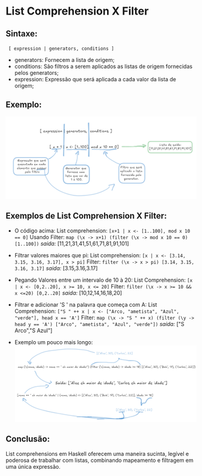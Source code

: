 # List Comprehension X Filter

## Sintaxe:
` [ expression | generators, conditions ]`
- generators: Fornecem a lista de origem;
- conditions: São filtros a serem aplicados as listas de origem fornecidas pelos generators;
- expression: Expressão que será aplicada a cada valor da lista de origem;
## Exemplo:
![exemplo](img/exemplo.png)

## Exemplos de List Comprehension X Filter:
- O código acima:
List comprehension: `[x+1 | x <- [1..100], mod x 10 == 0]`
Usando Filter: `map (\x -> x+1) (filter (\x -> mod x 10 == 0) [1..100])`
*saida:* [11,21,31,41,51,61,71,81,91,101]

- Filtrar valores maiores que pi:
List comprehension: `[x | x <- [3.14, 3.15, 3.16, 3.17], x > pi]`
Filter: `filter (\x -> x > pi) [3.14, 3.15, 3.16, 3.17]`
*saida:* [3.15,3.16,3.17]

- Pegando Valores entre um intervalo de 10 à 20:
List Comprehension: `[x | x <- [0,2..20], x >= 10, x <= 20]`
Filter: `filter (\x -> x >= 10 && x <=20) [0,2..20]`
*saida:* [10,12,14,16,18,20]

- Filtrar e adicionar 'S ' na palavra que começa com A:
List Comprehension: `["S " ++ x | x <- ["Arco, "ametista", "Azul", "verde"], head x == 'A']`
Filter: `map (\x -> "S " ++ x) (filter (\y -> head y == 'A') ["Arco", "ametista", "Azul", "verde"])`
*saida:* ["S Arco","S Azul"]

- Exemplo um pouco mais longo:
![exemplo de código](img/exemplo2.png)

## Conclusão:
List comprehensions em Haskell oferecem uma maneira sucinta, legível e poderosa de trabalhar com listas, combinando mapeamento e filtragem em uma única expressão.
